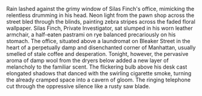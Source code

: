 Rain lashed against the grimy window of Silas Finch's office, mimicking the relentless drumming in his head.  Neon light from the pawn shop across the street bled through the blinds, painting zebra stripes across the faded floral wallpaper.  Silas Finch, Private Investigator, sat slumped in his worn leather armchair, a half-eaten pastrami on rye balanced precariously on his stomach.  The office, situated above a laundromat on Bleaker Street in the heart of a perpetually damp and disenchanted corner of Manhattan, usually smelled of stale coffee and desperation. Tonight, however, the pervasive aroma of damp wool from the dryers below added a new layer of melancholy to the familiar scent.  The flickering bulb above his desk cast elongated shadows that danced with the swirling cigarette smoke, turning the already cramped space into a cavern of gloom.  The ringing telephone cut through the oppressive silence like a rusty saw blade.
